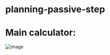 # planning-passive-step
# Main calculator:
![image](https://github.com/user-attachments/assets/2a45b384-386c-4094-8cbc-affaaffc7530)
